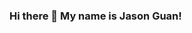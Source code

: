 ### Hi there 👋 My name is Jason Guan!

<!--
**Jguan10/jguan10** is a ✨ _special_ ✨ repository because its `README.md` (this file) appears on your GitHub profile.

- 🔭 I’m currently working on ...
- 🌱 I’m currently learning ...
- 👯 I’m looking to collaborate on ...
- 🤔 I’m looking for help with ...
- 💬 Ask me about ...
- 📫 How to reach me: jasoguan10@gmail.com
- 😄 Pronouns: he/him
- ⚡ Fun fact: I love boba!
-->

